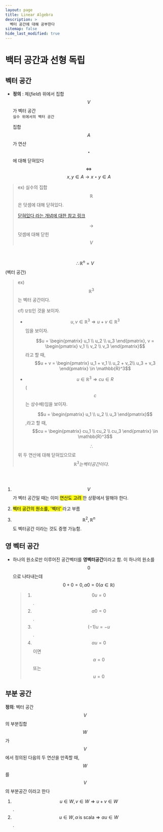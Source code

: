 ```yaml
---
layout: page
title: Linear Algebra
description: >
  벡터 공간에 대해 공부한다
sitemap: false
hide_last_modified: true
---
```



# 백터 공간과 선형 독립



## 벡터 공간

* **정의** :  체(*field*) 위에서 집합 $$V$$가 벡터 공간<br>
  `실수 위에서의 벡터 공간`
  <br>

  집합 $$A$$가 연산 $$\star$$에 대해 닫혀있다  $$\Leftrightarrow$$ $$x,y \in A \rightarrow x \star y \in A$$

> ex) 실수의 집합 $$\mathbb{R}$$은 덧셈에 대해 닫혀있다.
>
> [닫혀있다 라는 개념에 대한 참고 링크](https://j1w2k3.tistory.com/306)
>
> $$\rightarrow$$ 덧셈에 대해 닫힌 $$V$$
>
> 

<br>

$$\therefore \mathbb{R}^n = V$$(벡터 공간)

> ex) $$\mathbb{R}^3$$는 벡터 공간이다.
> 
>
> cf) `닫힘`인 것을 보이자.
>
> * $$u, v \in \mathbb{R}^3 \Rightarrow u+v \in \mathbb{R}^3$$임을 보이자.
>
>   $$u = \begin{pmatrix} u_1 \\ u_2 \\ u_3 \end{pmatrix}, v = \begin{pmatrix} v_1 \\ v_2 \\ v_3 \end{pmatrix}$$ 라고 할 때,
>   $$u + v = \begin{pmatrix} u_1 + v_1 \\ u_2  + v_2\\ u_3 + v_3 \end{pmatrix} \in \mathbb{R}^3$$
>
> * $$u \in \mathbb{R}^3 \Rightarrow cu \in R$$($$c$$는 상수배)임을 보이자.
>
>   $$u = \begin{pmatrix} u_1 \\ u_2 \\ u_3 \end{pmatrix}$$,라고 할 때,
>   $$cu = \begin{pmatrix} cu_1 \\ cu_2 \\ cu_3 \end{pmatrix} \in \mathbb{R}^3$$
>
> $$\therefore$$ 위 두 연산에 대해 닫혀있으므로 $$\mathbb{R}^3는 벡터 공간이다.$$

<br><br>

1. $$V$$가 벡터 공간일 때는 이미 <mark>연산도 고려 </mark>한 상황에서 말해야 한다.

2. <mark>벡터 공간의 원소를, '벡터' </mark>라고 부름

3. $$\mathbb{R}^2, \mathbb{R}^n$$도 벡터공간 이라는 것도 증명 가능함.



## 영 벡터 공간

* 하나의 원소로만 이루어진 공간벡터를 **영벡터공간**이라고 함.
  이 하나의 원소를 $$0$$으로 나타내는데 $$0 + 0 = 0,\, \alpha 0 = 0 (\alpha \in \mathbb{R})$$

  > 1. $$0u = 0$$.
  > 2. $$\alpha 0 = 0$$.
  > 3. $$(-1) u = -u$$.
  > 4. $$\alpha u = 0$$ 이면 $$\alpha = 0$$ 또는 $$u=0$$



## 부분 공간

**정의**: 벡터 공간 $$V$$의 부분집합 $$W$$가 $$V$$에서 정의된 다음의 두 연산을 만족할 때, $$W$$를 $$V$$의 부분공간 이라고 한다

1. $$u \in W, \, v \in W \Rightarrow u+v \in W$$.
2. $$u \in W, \, \alpha \,\text{is scala} \Rightarrow \alpha u \in W$$.

